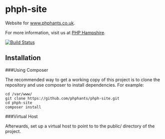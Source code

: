 phph-site
=========

Website for www.phphants.co.uk.

For more information, visit us at [PHP Hampshire](http://phphants.co.uk).

[![Build Status](https://secure.travis-ci.org/phphants/phph-site.png?branch=master)](https://travis-ci.org/phphants/phph-site)

Installation
------------

###Using Composer

The recommended way to get a working copy of this project is to clone the repository and use composer to install dependencies. For example:

    cd /var/www/
    git clone https://github.com/phphants/phph-site.git
    cd phph-site
    composer install


###Virtual Host

Afterwards, set up a virtual host to point to to the public/ directory of the project.
